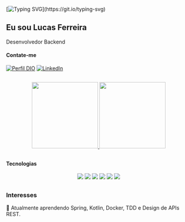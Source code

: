 [![Typing SVG](https://readme-typing-svg.herokuapp.com/?color=0E8AE6&size=35&center=true&vCenter=true&width=1000&lines=Bem+vindo!+Pronto+para+conhecer+meu+perfil?)](https://git.io/typing-svg)

## Eu sou Lucas Ferreira
Desenvolvedor Backend 

#### Contate-me

[![Perfil DIO](https://img.shields.io/badge/-Meu%20Perfil%20na%20DIO-30A3DC?style=for-the-badge)](https://www.dio.me/users/fs_lucas22)
[![LinkedIn](https://img.shields.io/badge/-LinkedIn-000?style=for-the-badge&logo=linkedin&logoColor=30A3DC)](https://www.linkedin.com/in/lucas-ferreira-dos-santos-4918bb22a/)

##

<div align="center">
<a href="https://github.com/FSLucas22">
  <img height="180em" src="https://github-readme-stats.vercel.app/api?username=FSLucas22&show_icons=true&theme=chartreuse-dark&include_all_commits=true&count_private=true&bg_color=1,000000,16537e&title_color=fff&text_color=fff&icon_color=16537e&border_radius=0"/>
</a>
  <img height="180em" src="https://github-readme-stats.vercel.app/api/top-langs/?username=FSLucas22&layout=compact&langs_count=7&theme=chartreuse-dark&bg_color=1,16537e,000000&title_color=fff&text_color=fff&border_radius=0"/>
</div>

##
#### Tecnologias

<div align="center">
  <img src="https://img.shields.io/badge/JavaScript-F7DF1E?style=for-the-badge&logo=javascript&logoColor=black"/>
  <img src="https://img.shields.io/badge/Java-ED8B00?style=for-the-badge&logo=Java&logoColor=white"/>
  <img src="https://img.shields.io/badge/Python-3776AB?style=for-the-badge&logo=python&logoColor=white"/>
  <img src = "https://img.shields.io/badge/oracle-apex-blue?style=for-the-badge&logo=oracle&logoColor=red">
  <img src = "https://img.shields.io/badge/Kotlin-ED5050?style=for-the-badge&logo=Kotlin&logoColor=black">
  <img src = "https://img.shields.io/badge/Oracle-SQL-green?style=for-the-badge&logo=Oracle&logoColor=red">
</div>

##
### Interesses 
🌱 Atualmente aprendendo Spring, Kotlin, Docker, TDD e Design de APIs REST.
